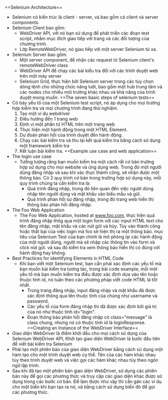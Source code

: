 ==Selenium Architecture==
- Selenium có kiến trúc là client - server, và bao gồm cả client và server components.
- Selenium Client bao gồm:
	- WebDriver API, với nó bạn sử dụng để phát triển các đoạn test script, nhằm mục đích giao tiếp với trang và các đối tượng của chương trình.
	- Lớp RemoteWebDriver, nó giao tiếp với một server Selenium từ xa.
- Selenium Server bao gồm:
	- Một server component, để nhận các request từ Selenium client's remoteWebDriver class
	- WebDriver API để chạy các bài kiểu tra đối với các trình duyệt web trên một máy server
	- Selenium Grid, thực hiện bởi Selenium server trong các tùy chọn dòng lệnh cho những chức năng lưới, bao gồm một hub trung tâm và các nodes cho nhiều môi trường khác nhau và khả năng của trình duyệt mong muốn.
==The seven basic steps of selenium tests==
- Có bảy yếu tố của một Selenium test script, nó áp dụng cho mọi trường hợp kiểm tra và mọi chương trình đang thử nghiệm.
	1. Tạo một ví dụ webdriver
	2. Điều hướng đến 1 trang web
	3. Định vị một phần tử HTML trên một trang web
	4. Thực hiện một hành động trong một HTML Element.
	5. Dự đoán phản hồi của trình duyệt đến hành động.
	6. Chạy các bài kiểm tra và thu lại kết quả kiểm tra bằng cách sử dụng một framework kiểm tra
	7. Kết luận bài kiểm tra.
==Example use case and web application==
- The login use case
	- Tưởng tượng rằng bạn muốn kiểm tra một cách rất cơ bản trường hợp sử dụng cho mọi website và ứng dụng web. Trong đó một người dùng đăng nhập và sau khi xác thực thành công, sẽ nhận được một thông báo. Có 2 quy trình cơ bản trong trường hợp sử dụng này, mỗi quy trình chúng ta cần kiểm tra là:
		- Quá trình đăng nhập, trong đó liên quan đến việc người dùng nhập tên người dùng và mật khẩu vào biểu mẫu và gửi.
		- Quá trình phản hồi sự đăng nhập, trong đó trang web hiển thị thông báo phản hồi đăng nhập.
- The Foo Web Application
	- The Foo Web Application, hosted at www.foo.com, thực hiện quá trình đăng nhập thôg qua một login form với các input HTML text cho tên đăng nhập, mật khẩu và các nút gửi và hủy. Tùy vào thành công hoặc thất bại của việc login mà foo sẽ hiện thị ra một thông báo. mục tiêu của Selenium Test của bạn chính là mô phỏng lại các hành động của một người dùng, người mà sẽ nhập các thông tin vào form và click nút gửi. và sau đó kiểm tra xem thông báo hiển thị có đúng với hành động hay không.
- Best Practices for identifying Elements in HTML Code
	- Khi bạn viết một Selenium test, bạn cần phải xác định các yếu tố mà bạn muốn bài kiểm tra tương tác, trong bài code example, mỗi một yếu tố mà bạn muốn kiểm tra điều được xác định dựa vào tên hoặc thuộc tính id, nó tuân theo các phương pháp viết code HTML là tốt nhất.
		- Trong trang đăng nhập, input đăng nhập và mật khẩu đã được xác định thông qua tên thuộc tính của chúng như username và password.
		- Các yếu tố của form đăng nhập thì đã được xác định bởi giá trị của nó như thuộc tính id="login".
		- Đoạn thông báo phản hồi đăng nhập có class="message" là class chung, nhưng nó có thuộc tính id là loginResponse.
==Creating an Instance of the WebDriver Interface==
-  Giao diện WebDriver là điểm khởi đầu cho mọi cách sử dụng của Selenium WebDriver API,  Khởi tạo giao diện WebDriver là bước đầu tiên để viết bài kiểm tra Selenium
-  Phải tạo một phiên bảo của giao diện WebDriver bằng cách sử dụng một hàm tạo cho một trình duyệt web cụ thể. Tên của các hàm khác nhau tùy theo trình duyệt web và việc gọi các hàm khác nhau tùy theo ngôn ngữ lập trình.
-  Sau khi đã tạo một phiên bản giao diện WebDriver, sử dụng các phiên bản này để gọi các phương thức và truy cập các giao diện khác được sử dụng trong các bước cơ bản. Để làm được như vậy thì cần gán các ví dụ cho một biến khi bạn tạo ra nó, và bằng cách sử dụng biến đó để gọi các phương thức.